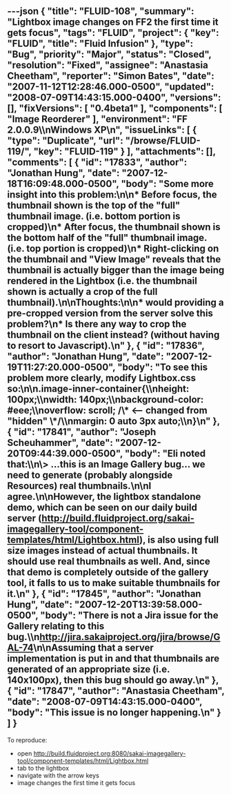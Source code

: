 ---json
{
  "title": "FLUID-108",
  "summary": "Lightbox image changes on FF2 the first time it gets focus",
  "tags": "FLUID",
  "project": {
    "key": "FLUID",
    "title": "Fluid Infusion"
  },
  "type": "Bug",
  "priority": "Major",
  "status": "Closed",
  "resolution": "Fixed",
  "assignee": "Anastasia Cheetham",
  "reporter": "Simon Bates",
  "date": "2007-11-12T12:28:46.000-0500",
  "updated": "2008-07-09T14:43:15.000-0400",
  "versions": [],
  "fixVersions": [
    "0.4beta1"
  ],
  "components": [
    "Image Reorderer"
  ],
  "environment": "FF 2.0.0.9\\\nWindows XP\n",
  "issueLinks": [
    {
      "type": "Duplicate",
      "url": "/browse/FLUID-119/",
      "key": "FLUID-119"
    }
  ],
  "attachments": [],
  "comments": [
    {
      "id": "17833",
      "author": "Jonathan Hung",
      "date": "2007-12-18T16:09:48.000-0500",
      "body": "Some more insight into this problem:\n\n* Before focus, the thumbnail shown is the top of the \"full\" thumbnail image. (i.e. bottom portion is cropped)\n* After focus, the thumbnail shown is the bottom half of the \"full\" thumbnail image. (i.e. top portion is cropped)\n* Right-clicking on the thumbnail and \"View Image\" reveals that the thumbnail is actually bigger than the image being rendered in the Lightbox (i.e. the thumbnail shown is actually a crop of the full thumbnail).\n\nThoughts:\n\n* would providing a pre-cropped version from the server solve this problem?\n* Is there any way to crop the thumbnail on the client instead? (without having to resort to Javascript).\n"
    },
    {
      "id": "17836",
      "author": "Jonathan Hung",
      "date": "2007-12-19T11:27:20.000-0500",
      "body": "To see this problem more clearly, modify Lightbox.css so:\n\n.image-inner-container{\\\nheight: 100px;\\\nwidth: 140px;\\\nbackground-color: #eee;\\\noverflow: scroll; /\\* <-- changed from \"hidden\" \\*/\\\nmargin: 0 auto 3px auto;\\\n}\n"
    },
    {
      "id": "17841",
      "author": "Joseph Scheuhammer",
      "date": "2007-12-20T09:44:39.000-0500",
      "body": "Eli noted that:\\\n\\> ...this is an Image Gallery bug... we need to generate (probably alongside Resources) real thumbnails.\n\nI agree.\n\nHowever, the lightbox standalone demo, which can be seen on our daily build server (<http://build.fluidproject.org/sakai-imagegallery-tool/component-templates/html/Lightbox.html>), is also using full size images instead of actual thumbnails.  It should use real thumbnails as well. And, since that demo is completely outside of the gallery tool, it falls to us to make suitable thumbnails for it.\n"
    },
    {
      "id": "17845",
      "author": "Jonathan Hung",
      "date": "2007-12-20T13:39:58.000-0500",
      "body": "There is not a Jira issue for the Gallery relating to this bug.\\\n<http://jira.sakaiproject.org/jira/browse/GAL-74>\n\nAssuming that a server implementation is put in and that thumbnails are generated of an appropriate size (i.e. 140x100px), then this bug should go away.\n"
    },
    {
      "id": "17847",
      "author": "Anastasia Cheetham",
      "date": "2008-07-09T14:43:15.000-0400",
      "body": "This issue is no longer happening.\n"
    }
  ]
}
---
To reproduce:

* open <http://build.fluidproject.org:8080/sakai-imagegallery-tool/component-templates/html/Lightbox.html>
* tab to the lightbox
* navigate with the arrow keys
* image changes the first time it gets focus

        